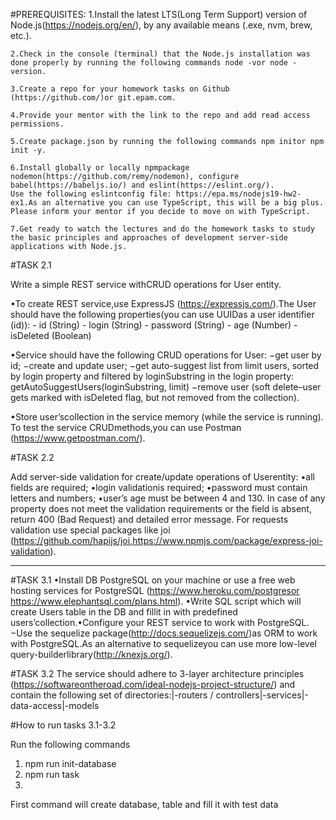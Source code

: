 #PREREQUISITES:
    1.Install the latest LTS(Long Term Support) version of Node.js(https://nodejs.org/en/), by any available means (.exe, nvm, brew, etc.).

    2.Check in the console (terminal) that the Node.js installation was done properly by running the following commands node -vor node -version.

    3.Create a repo for your homework tasks on Github (https://github.com/)or git.epam.com.

    4.Provide your mentor with the link to the repo and add read access permissions.

    5.Create package.json by running the following commands npm initor npm init -y.

    6.Install globally or locally npmpackage nodemon(https://github.com/remy/nodemon), configure babel(https://babeljs.io/) and eslint(https://eslint.org/).
    Use the following eslintconfig file: https://epa.ms/nodejs19-hw2-ex1.As an alternative you can use TypeScript, this will be a big plus. Please inform your mentor if you decide to move on with TypeScript.

    7.Get ready to watch the lectures and do the homework tasks to study the basic principles and approaches of development server-side applications with Node.js.

#TASK 2.1

Write a simple REST service withCRUD operations for User entity.

•To create REST service,use ExpressJS (https://expressjs.com/).The User should have the following properties(you can use UUIDas a user identifier (id)):
    - id (String)
    - login (String)
    - password (String)
    - age (Number)
    - isDeleted (Boolean)

•Service should have the following CRUD operations for User:
    −get user by id;
    −create and update user;
    −get auto-suggest list from limit users, sorted by login property and filtered by loginSubstring
    in the login property: getAutoSuggestUsers(loginSubstring, limit)
    −remove user (soft delete–user gets marked with isDeleted flag, but not removed from the collection).

•Store user’scollection in the service memory (while the service is running).
To test the service CRUDmethods,you can use Postman (https://www.getpostman.com/).

#TASK 2.2

Add server-side validation for create/update operations of Userentity:
    •all fields are required;
    •login validationis required;
    •password must contain letters and numbers;
    •user’s age must be between 4 and 130.
In case of any property does not meet the validation requirements or the field is absent, return 400 (Bad Request) and detailed error message.
For requests validation use special packages like joi (https://github.com/hapijs/joi,https://www.npmjs.com/package/express-joi-validation).

--- --- --- ---

#TASK 3.1
•Install DB PostgreSQL on your machine or use a free web hosting services for PostgreSQL (https://www.heroku.com/postgresor https://www.elephantsql.com/plans.html).
•Write SQL script which will create Users table in the DB and fillit in with predefined users’collection.•Configure your REST service to work with PostgreSQL.
−Use the sequelize package(http://docs.sequelizejs.com/)as ORM to work with PostgreSQL.As an alternative to sequelizeyou can use more low-level query-builderlibrary(http://knexjs.org/).

#TASK 3.2
The service should adhere to 3-layer architecture principles (https://softwareontheroad.com/ideal-nodejs-project-structure/) and contain the following set of directories:|-routers / controllers|-services|-data-access|-models


#How to run tasks 3.1-3.2

Run the following commands
1) npm run init-database
2) npm run task
3) 
First command will create database, table and fill it with test data